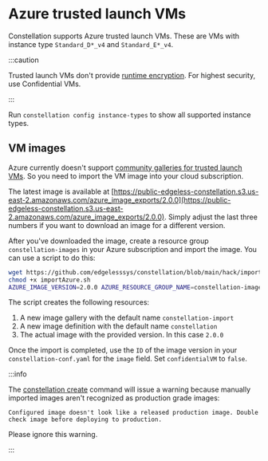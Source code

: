 # Azure trusted launch VMs

Constellation supports Azure trusted launch VMs. These are VMs with instance type `Standard_D*_v4` and `Standard_E*_v4`.

:::caution

Trusted launch VMs don't provide [runtime encryption](../overview/confidential-kubernetes.md).
For highest security, use Confidential VMs.

:::

Run `constellation config instance-types` to show all supported instance types.

## VM images

Azure currently doesn't support [community galleries for trusted launch VMs](https://docs.microsoft.com/en-us/azure/virtual-machines/share-gallery-community). So you need to import the VM image into your cloud subscription.

The latest image is available at [https://public-edgeless-constellation.s3.us-east-2.amazonaws.com/azure_image_exports/2.0.0](https://public-edgeless-constellation.s3.us-east-2.amazonaws.com/azure_image_exports/2.0.0). Simply adjust the last three numbers if you want to download an image for a different version.

After you've downloaded the image, create a resource group `constellation-images` in your Azure subscription and import the image.
You can use a script to do this:
```bash
wget https://github.com/edgelesssys/constellation/blob/main/hack/importAzure.sh
chmod +x importAzure.sh
AZURE_IMAGE_VERSION=2.0.0 AZURE_RESOURCE_GROUP_NAME=constellation-images AZURE_IMAGE_FILE=./2.0.0 ./importAzure.sh
```

The script creates the following resources:
1. A new image gallery with the default name `constellation-import`
2. A new image definition with the default name `constellation`
3. The actual image with the provided version. In this case `2.0.0`

Once the import is completed, use the `ID` of the image version in your `constellation-conf.yaml` for the `image` field. Set `confidentialVM` to `false`.

:::info

The [constellation create](create.md) command will issue a warning because manually imported images aren't recognized as production grade images:

```shell-session
Configured image doesn't look like a released production image. Double check image before deploying to production.
```

Please ignore this warning.

:::
